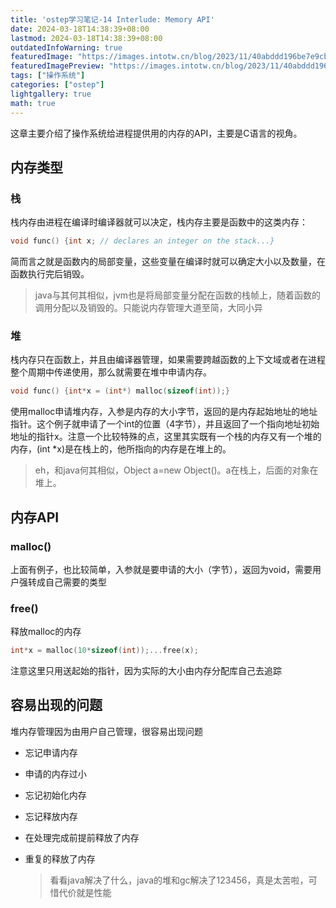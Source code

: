 ```yaml
---
title: 'ostep学习笔记-14 Interlude: Memory API'
date: 2024-03-18T14:38:39+08:00
lastmod: 2024-03-18T14:38:39+08:00
outdatedInfoWarning: true
featuredImage: "https://images.intotw.cn/blog/2023/11/40abddd196be7e9cb79b83534d4983a4.webp"
featuredImagePreview: "https://images.intotw.cn/blog/2023/11/40abddd196be7e9cb79b83534d4983a4.webp"
tags: ["操作系统"]
categories: ["ostep"]
lightgallery: true
math: true
---
```


这章主要介绍了操作系统给进程提供用的内存的API，主要是C语言的视角。

## 内存类型

### 栈

栈内存由进程在编译时编译器就可以决定，栈内存主要是函数中的这类内存：

```c
void func() {int x; // declares an integer on the stack...}
```

简而言之就是函数内的局部变量，这些变量在编译时就可以确定大小以及数量，在函数执行完后销毁。

> java与其何其相似，jvm也是将局部变量分配在函数的栈帧上，随着函数的调用分配以及销毁的。只能说内存管理大道至简，大同小异

### 堆

栈内存只在函数上，并且由编译器管理，如果需要跨越函数的上下文域或者在进程整个周期中传递使用，那么就需要在堆中申请内存。

``` c
void func() {int*x = (int*) malloc(sizeof(int));}
```

使用malloc申请堆内存，入参是内存的大小字节，返回的是内存起始地址的地址指针。这个例子就申请了一个int的位置（4字节），并且返回了一个指向地址初始地址的指针x。注意一个比较特殊的点，这里其实既有一个栈的内存又有一个堆的内存，(int *x)是在栈上的，他所指向的内存是在堆上的。

> eh，和java何其相似，Object a=new Object()。a在栈上，后面的对象在堆上。

## 内存API

### malloc()

上面有例子，也比较简单，入参就是要申请的大小（字节），返回为void，需要用户强转成自己需要的类型

### free()

释放malloc的内存

```c
int*x = malloc(10*sizeof(int));...free(x);
```

注意这里只用送起始的指针，因为实际的大小由内存分配库自己去追踪

## 容易出现的问题

堆内存管理因为由用户自己管理，很容易出现问题

+ 忘记申请内存

+ 申请的内存过小

+ 忘记初始化内存

+ 忘记释放内存

+ 在处理完成前提前释放了内存

+ 重复的释放了内存

  >
  >
  >看看java解决了什么，java的堆和gc解决了123456，真是太苦啦，可惜代价就是性能

  
